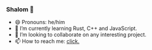 ### Shalom 👋

- 😄 Pronouns: he/him
- 🌱 I’m currently learning Rust, C++ and JavaScript.
- 👯 I’m looking to collaborate on any interesting project.
- 📫 How to reach me: [click.](https://balu.xdapierdolnik.pl/contact/)
